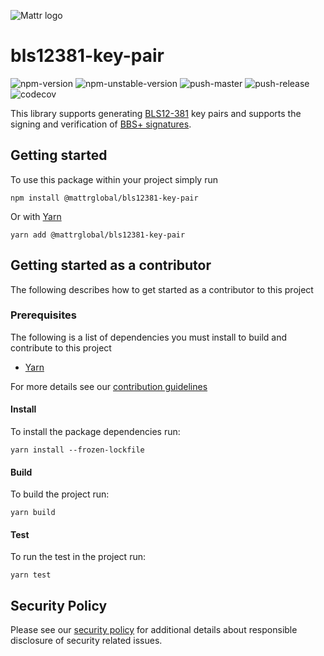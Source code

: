 ![Mattr logo](./docs/assets/mattr-black.svg)

# bls12381-key-pair

![npm-version](https://badgen.net/npm/v/@mattrglobal/bls12381-key-pair)
![npm-unstable-version](https://badgen.net/npm/v/@mattrglobal/bls12381-key-pair/unstable)
![push-master](https://github.com/mattrglobal/bls12381-key-pair/workflows/push-master/badge.svg)
![push-release](https://github.com/mattrglobal/bls12381-key-pair/workflows/push-release/badge.svg)
![codecov](https://codecov.io/gh/mattrglobal/bls12381-key-pair/branch/master/graph/badge.svg)

This library supports generating [BLS12-381](https://tools.ietf.org/html/draft-irtf-cfrg-pairing-friendly-curves-02#section-2.4) key pairs and supports the
signing and verification of [BBS+ signatures](https://github.com/mattrglobal/bbs-signatures-spec).

## Getting started

To use this package within your project simply run

```
npm install @mattrglobal/bls12381-key-pair
```

Or with [Yarn](https://yarnpkg.com/)

```
yarn add @mattrglobal/bls12381-key-pair
```

## Getting started as a contributor

The following describes how to get started as a contributor to this project

### Prerequisites

The following is a list of dependencies you must install to build and contribute to this project

- [Yarn](https://yarnpkg.com/)

For more details see our [contribution guidelines](./docs/CONTRIBUTING.md)

#### Install

To install the package dependencies run:

```
yarn install --frozen-lockfile
```

#### Build

To build the project run:

```
yarn build
```

#### Test

To run the test in the project run:

```
yarn test
```

## Security Policy

Please see our [security policy](./SECURITY.md) for additional details about responsible disclosure of security related issues.

